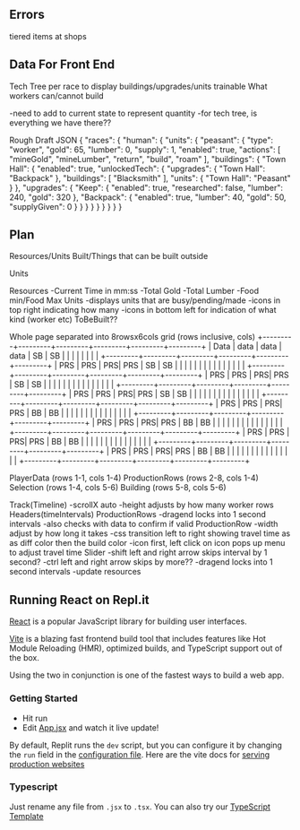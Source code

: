 ## Errors

tiered items at shops

## Data For Front End

Tech Tree per race to display buildings/upgrades/units trainable
What workers can/cannot build

-need to add to current state to represent quantity
-for tech tree, is everything we have there??

Rough Draft JSON
{
"races": {
"human": {
"units": {
"peasant": {
"type": "worker",
"gold": 65,
"lumber": 0,
"supply": 1,
"enabled": true,
"actions": [
"mineGold",
"mineLumber",
"return",
"build",
"roam"
],
"buildings": {
"Town Hall": {
"enabled": true,
"unlockedTech": {
"upgrades": {
"Town Hall": "Backpack"
},
"buildings": [
"Blacksmith"
],
"units": {
"Town Hall": "Peasant"
}
},
"upgrades": {
"Keep": {
"enabled": true,
"researched": false,
"lumber": 240,
"gold": 320
},
"Backpack": {
"enabled": true,
"lumber": 40,
"gold": 50,
"supplyGiven": 0
}
}
}
}
}
}
}
}
}

## Plan

Resources/Units Built/Things that can be built outside

Units

Resources
-Current Time in mm:ss
-Total Gold
-Total Lumber
-Food min/Food Max
Units
-displays units that are busy/pending/made
-icons in top right indicating how many
-icons in bottom left for indication of what kind (worker etc)
ToBeBuilt??

Whole page separated into 8rowsx6cols grid (rows inclusive, cols)
+---------+---------+---------+---------+---------+---------+
| Data | data | data | data | SB | SB |
| | | | | | |
+---------+---------+---------+---------+---------+---------+
| PRS | PRS | PRS| PRS | SB | SB |
| | | | | | |
| | | | | | |
+---------+---------+---------+---------+---------+---------+
| PRS | PRS | PRS| PRS | SB | SB |
| | | | | | |
| | | | | | |
+---------+---------+---------+---------+---------+---------+
| PRS | PRS | PRS| PRS | SB | SB |
| | | | | | |
| | | | | | |
+---------+---------+---------+---------+---------+---------+
| PRS | PRS | PRS| PRS | BB | BB |
| | | | | | |
| | | | | | |
+---------+---------+---------+---------+---------+---------+
| PRS | PRS | PRS| PRS | BB | BB |
| | | | | | |
| | | | | | |
+---------+---------+---------+---------+---------+---------+
| PRS | PRS | PRS| PRS | BB | BB |
| | | | | | |
| | | | | | |
+---------+---------+---------+---------+---------+---------+
| PRS | PRS | PRS| PRS | BB | BB |
| | | | | | |
| | | | | | |
+---------+---------+---------+---------+---------+---------+

PlayerData (rows 1-1, cols 1-4)
ProductionRows (rows 2-8, cols 1-4)
Selection (rows 1-4, cols 5-6)
Building (rows 5-8, cols 5-6)

Track(Timeline)
-scrollX auto
-height adjusts by how many worker rows
Headers(timeIntervals)
ProductionRows
-dragend locks into 1 second intervals
-also checks with data to confirm if valid
ProductionRow
-width adjust by how long it takes
-css transition left to right showing travel time as as diff color then the build color
-icon first, left click on icon pops up menu to adjust travel time
Slider
-shift left and right arrow skips interval by 1 second?
-ctrl left and right arrow skips by more??
-dragend locks into 1 second intervals
-update resources

## Running React on Repl.it

[React](https://reactjs.org/) is a popular JavaScript library for building user interfaces.

[Vite](https://vitejs.dev/) is a blazing fast frontend build tool that includes features like Hot Module Reloading (HMR), optimized builds, and TypeScript support out of the box.

Using the two in conjunction is one of the fastest ways to build a web app.

### Getting Started

- Hit run
- Edit [App.jsx](#src/App.jsx) and watch it live update!

By default, Replit runs the `dev` script, but you can configure it by changing the `run` field in the [configuration file](#.replit). Here are the vite docs for [serving production websites](https://vitejs.dev/guide/build.html)

### Typescript

Just rename any file from `.jsx` to `.tsx`. You can also try our [TypeScript Template](https://replit.com/@replit/React-TypeScript)
